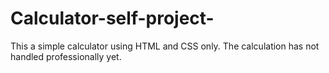 # Calculator-self-project-
This a simple calculator using HTML and CSS only. The calculation has not handled professionally yet.
